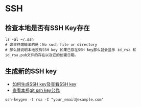 # SSH

## 检查本地是否有SSH Key存在

```shell
ls -al ~/.ssh
# 如果终端输出的是：No such file or directory
# 那么就说明本地没有SSH key 如果已存在SSH key那么就会显示 id_rsa 和 id_rsa.pub文件的存在以及它的创建日期。
```

## 生成新的SSH key

- [如何生成SSH key及查看SSH key](http://www.cnblogs.com/zheng577564429/p/8317524.html)
- [查看本机git ssh key公匙](https://blog.csdn.net/zhu119064177/article/details/80466550)

```shell
ssh-keygen -t rsa -C "your_email@example.com"
```